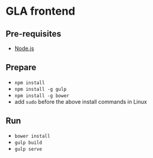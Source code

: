 # GLA frontend

## Pre-requisites
* [Node.js](https://nodejs.org/)

## Prepare
* `npm install`
* `npm install -g gulp` 
* `npm install -g bower`
* add `sudo` before the above install commands in Linux

## Run
* `bower install`
* `gulp build`
* `gulp serve`
